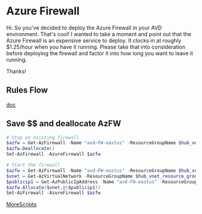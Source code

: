 # Azure Firewall

Hi. So you've decided to deploy the Azure Firewall in your AVD environment. That's cool! I wanted to take a moment and point out that the Azure Firewall is an expensive service to deploy. It clocks in at roughly $1.25/hour when you have it running. Please take that into consideration before deploying the firewall and factor it into how long you want to leave it running.

Thanks!

## Rules Flow
[doc](https://learn.microsoft.com/en-us/azure/firewall/rule-processing)


## Save $$ and deallocate AzFW
```powershell
# Stop an existing firewall
$azfw = Get-AzFirewall -Name "avd-FW-eastus" -ResourceGroupName $hub_vnet_resource_group
$azfw.Deallocate()
Set-AzFirewall -AzureFirewall $azfw

# Start the firewall
$azfw = Get-AzFirewall -Name "avd-FW-eastus" -ResourceGroupName $hub_vnet_resource_group
$vnet = Get-AzVirtualNetwork -ResourceGroupName $hub_vnet_resource_group -Name $vnetName
$publicip1 = Get-AzPublicIpAddress -Name "avd-FW-eastus" -ResourceGroupName $hub_vnet_resource_group
$azfw.Allocate($vnet,@($publicip1))
Set-AzFirewall -AzureFirewall $azfw
```
[MoreScripts](https://github.com/Azure/Azure-Network-Security)